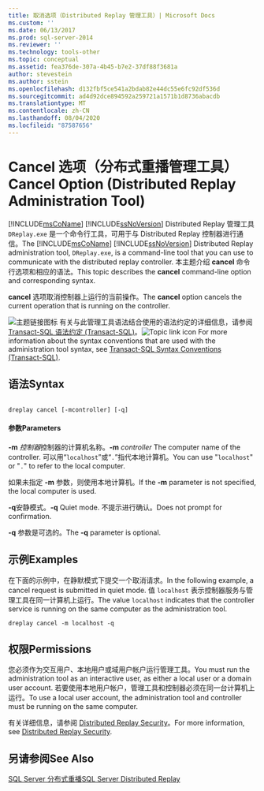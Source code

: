 ```yaml
---
title: 取消选项（Distributed Replay 管理工具）| Microsoft Docs
ms.custom: ''
ms.date: 06/13/2017
ms.prod: sql-server-2014
ms.reviewer: ''
ms.technology: tools-other
ms.topic: conceptual
ms.assetid: fea376de-307a-4b45-b7e2-37df88f3681a
author: stevestein
ms.author: sstein
ms.openlocfilehash: d132fbf5ce541a2bdab82e44dc55e6fc92df536d
ms.sourcegitcommit: ad4d92dce894592a259721a1571b1d8736abacdb
ms.translationtype: MT
ms.contentlocale: zh-CN
ms.lasthandoff: 08/04/2020
ms.locfileid: "87587656"
---
```

# <a name="cancel-option-distributed-replay-administration-tool"></a><span data-ttu-id="185d4-102">Cancel 选项（分布式重播管理工具）</span><span class="sxs-lookup"><span data-stu-id="185d4-102">Cancel Option (Distributed Replay Administration Tool)</span></span>
  <span data-ttu-id="185d4-103">[!INCLUDE[msCoName](../../includes/msconame-md.md)] [!INCLUDE[ssNoVersion](../../includes/ssnoversion-md.md)] Distributed Replay 管理工具 `DReplay.exe` 是一个命令行工具，可用于与 Distributed Replay 控制器进行通信。</span><span class="sxs-lookup"><span data-stu-id="185d4-103">The [!INCLUDE[msCoName](../../includes/msconame-md.md)] [!INCLUDE[ssNoVersion](../../includes/ssnoversion-md.md)] Distributed Replay administration tool, `DReplay.exe`, is a command-line tool that you can use to communicate with the distributed replay controller.</span></span> <span data-ttu-id="185d4-104">本主题介绍 **cancel** 命令行选项和相应的语法。</span><span class="sxs-lookup"><span data-stu-id="185d4-104">This topic describes the **cancel** command-line option and corresponding syntax.</span></span>

 <span data-ttu-id="185d4-105">**cancel** 选项取消控制器上运行的当前操作。</span><span class="sxs-lookup"><span data-stu-id="185d4-105">The **cancel** option cancels the current operation that is running on the controller.</span></span>

 <span data-ttu-id="185d4-106">![主题链接图标](../../database-engine/media/topic-link.gif "“主题链接”图标") 有关与此管理工具语法结合使用的语法约定的详细信息，请参阅 [Transact-SQL 语法约定 (Transact-SQL)](/sql/t-sql/language-elements/transact-sql-syntax-conventions-transact-sql)。</span><span class="sxs-lookup"><span data-stu-id="185d4-106">![Topic link icon](../../database-engine/media/topic-link.gif "Topic link icon") For more information about the syntax conventions that are used with the administration tool syntax, see [Transact-SQL Syntax Conventions &#40;Transact-SQL&#41;](/sql/t-sql/language-elements/transact-sql-syntax-conventions-transact-sql).</span></span>

## <a name="syntax"></a><span data-ttu-id="185d4-107">语法</span><span class="sxs-lookup"><span data-stu-id="185d4-107">Syntax</span></span>

```

dreplay cancel [-mcontroller] [-q] 
```

#### <a name="parameters"></a><span data-ttu-id="185d4-108">参数</span><span class="sxs-lookup"><span data-stu-id="185d4-108">Parameters</span></span>
 <span data-ttu-id="185d4-109">**-m** *控制器*控制器的计算机名称。</span><span class="sxs-lookup"><span data-stu-id="185d4-109">**-m** *controller* The computer name of the controller.</span></span> <span data-ttu-id="185d4-110">可以用“`localhost`”或“`.`”指代本地计算机。</span><span class="sxs-lookup"><span data-stu-id="185d4-110">You can use "`localhost`" or "`.`" to refer to the local computer.</span></span>

 <span data-ttu-id="185d4-111">如果未指定 **-m** 参数，则使用本地计算机。</span><span class="sxs-lookup"><span data-stu-id="185d4-111">If the **-m** parameter is not specified, the local computer is used.</span></span>

 <span data-ttu-id="185d4-112">**-q**安静模式。</span><span class="sxs-lookup"><span data-stu-id="185d4-112">**-q** Quiet mode.</span></span> <span data-ttu-id="185d4-113">不提示进行确认。</span><span class="sxs-lookup"><span data-stu-id="185d4-113">Does not prompt for confirmation.</span></span>

 <span data-ttu-id="185d4-114">**-q** 参数是可选的。</span><span class="sxs-lookup"><span data-stu-id="185d4-114">The **-q** parameter is optional.</span></span>

## <a name="examples"></a><span data-ttu-id="185d4-115">示例</span><span class="sxs-lookup"><span data-stu-id="185d4-115">Examples</span></span>
 <span data-ttu-id="185d4-116">在下面的示例中，在静默模式下提交一个取消请求。</span><span class="sxs-lookup"><span data-stu-id="185d4-116">In the following example, a cancel request is submitted in quiet mode.</span></span> <span data-ttu-id="185d4-117">值 `localhost` 表示控制器服务与管理工具在同一计算机上运行。</span><span class="sxs-lookup"><span data-stu-id="185d4-117">The value `localhost` indicates that the controller service is running on the same computer as the administration tool.</span></span>

```
dreplay cancel -m localhost -q
```

## <a name="permissions"></a><span data-ttu-id="185d4-118">权限</span><span class="sxs-lookup"><span data-stu-id="185d4-118">Permissions</span></span>
 <span data-ttu-id="185d4-119">您必须作为交互用户、本地用户或域用户帐户运行管理工具。</span><span class="sxs-lookup"><span data-stu-id="185d4-119">You must run the administration tool as an interactive user, as either a local user or a domain user account.</span></span> <span data-ttu-id="185d4-120">若要使用本地用户帐户，管理工具和控制器必须在同一台计算机上运行。</span><span class="sxs-lookup"><span data-stu-id="185d4-120">To use a local user account, the administration tool and controller must be running on the same computer.</span></span>

 <span data-ttu-id="185d4-121">有关详细信息，请参阅 [Distributed Replay Security](distributed-replay-security.md)。</span><span class="sxs-lookup"><span data-stu-id="185d4-121">For more information, see [Distributed Replay Security](distributed-replay-security.md).</span></span>

## <a name="see-also"></a><span data-ttu-id="185d4-122">另请参阅</span><span class="sxs-lookup"><span data-stu-id="185d4-122">See Also</span></span>
 [<span data-ttu-id="185d4-123">SQL Server 分布式重播</span><span class="sxs-lookup"><span data-stu-id="185d4-123">SQL Server Distributed Replay</span></span>](sql-server-distributed-replay.md)


